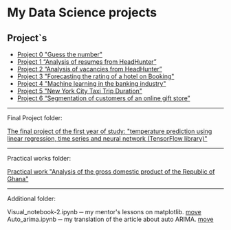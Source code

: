 # My Data Science projects

## Project`s

* [Project 0 "Guess the number"](https://github.com/Serg-NSD/SkillFactory-Data_Science/tree/4adadd3f975d1dc101172a7812d264df9761659f/Project-0)
* [Project 1 “Analysis of resumes from HeadHunter”](https://github.com/Serg-NSD/SkillFactory-Data_Science/tree/4adadd3f975d1dc101172a7812d264df9761659f/Project-1)
* [Project 2 “Analysis of vacancies from HeadHunter”](https://github.com/Serg-NSD/SkillFactory-Data_Science/tree/4adadd3f975d1dc101172a7812d264df9761659f/Project-2)
* [Project 3 "Forecasting the rating of a hotel on Booking"](https://github.com/Serg-NSD/SkillFactory-Data_Science/tree/4adadd3f975d1dc101172a7812d264df9761659f/Project-3)
* [Project 4 "Machine learning in the banking industry"](https://github.com/Serg-NSD/SkillFactory-Data_Science/tree/4adadd3f975d1dc101172a7812d264df9761659f/Project-4)
* [Project 5 "New York City Taxi Trip Duration"](https://github.com/Serg-NSD/SkillFactory-Data_Science/tree/4adadd3f975d1dc101172a7812d264df9761659f/Project-5)
* [Project 6 “Segmentation of customers of an online gift store”](https://github.com/Serg-NSD/SkillFactory-Data_Science/tree/4adadd3f975d1dc101172a7812d264df9761659f/Project-6)

__________________________________
Final Project folder:  

[The final project of the first year of study: "temperature prediction using linear regression, time series and neural network (TensorFlow library)"](https://github.com/Serg-NSD/SkillFactory-Data_Science/tree/657f4bc1a283d91494fab2597b241d837ac42e73/Final%20Project)
__________________________________
Practical works folder:  
  
[Practical work "Analysis of the gross domestic product of the Republic of Ghana"](https://github.com/Serg-NSD/SkillFactory-Data_Science/tree/f203d4758eaa8c4a2205fdc5f1ea6e5e300350e1/Practical%20works)
__________________________________  
Additional folder:   
  
Visual_notebook-2.ipynb ─ my mentor's lessons on matplotlib. [move](https://github.com/Serg-NSD/SkillFactory-Data_Science/blob/335309ddd3e5a9f2071757c5a9cd1e1778f38553/addition/Visual_notebook-2.ipynb)  
Auto_arima.ipynb ─ my translation of the article about auto ARIMA. [move](https://github.com/Serg-NSD/SkillFactory-Data_Science/blob/335309ddd3e5a9f2071757c5a9cd1e1778f38553/addition/auto_arima.ipynb)  
